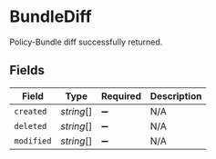 # BundleDiff

Policy-Bundle diff successfully returned.


## Fields

| Field              | Type               | Required           | Description        |
| ------------------ | ------------------ | ------------------ | ------------------ |
| `created`          | *string*[]         | :heavy_minus_sign: | N/A                |
| `deleted`          | *string*[]         | :heavy_minus_sign: | N/A                |
| `modified`         | *string*[]         | :heavy_minus_sign: | N/A                |